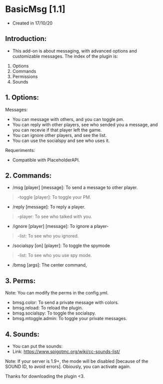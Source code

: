# BasicMsg [1.1]
- Created in 17/10/20


## Introduction:

- This add-on is about messaging, with advanced options and customizable messages. The index of the plugin is:

1. Options
2. Commands
3. Permissions
4. Sounds

## 1. Options:

Messages:

- You can message with others, and you can toggle pm.
- You can reply with other players, see who sended you a message, and you can recevie if that player left the game.
- You can ignore other players, and see the list.
- You can use the socialspy and see who uses it.

Requeriments:
- Compatible with PlaceholderAPI.

## 2. Commands:

- /msg [player] [message]: To send a message to other player.
> -toggle [player]: To toggle your PM.

- /reply [message]: To reply a player.
> -player: To see who talked with you.

- /ignore [player] [message]: To ignore a player-
> -list: To see who you ignored.

- /socialspy [on] [player]: To toggle the spymode
> -list: To see who you use spy mode.

- /bmsg [args]: The center command,

## 3. Perms:

Note: You can modify the perms in the config.yml.
- bmsg.color: To send a private message with colors.
- bmsg.reload: To reload the plugin.
- bmsg.socialspy: To toggle the socialspy.
- bmsg.mtoggle.admin: To toggle your private messages.

## 4. Sounds:
- You can put the sounds:
- Link: https://www.spigotmc.org/wiki/cc-sounds-list/

Note: If your server is 1.9+, the mode will be disabled [because of the SOUND ID, to avoid errors].
Obiously, you can activate again.

Thanks for downloading the plugin <3.
